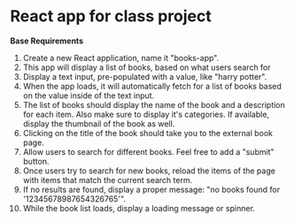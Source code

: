<h1>React app for class project</h1>

<b>Base Requirements</b>
1. Create a new React application, name it "books-app".
2. This app will display a list of books, based on what users search for
3. Display a text input, pre-populated with a value, like "harry potter".
4. When the app loads, it will automatically fetch for a list of books based on the value inside of the text input.
5. The list of books should display the name of the book and a description for each item. Also make sure to display it's categories. If available, display the thumbnail of the book as well.
6. Clicking on the title of the book should take you to the external book page.
7. Allow users to search for different books. Feel free to add a "submit" button.
8. Once users try to search for new books, reload the items of the page with items that match the current search term.
9. If no results are found, display a proper message: "no books found for '12345678987654326765'".
10. While the book list loads, display a loading message or spinner.
